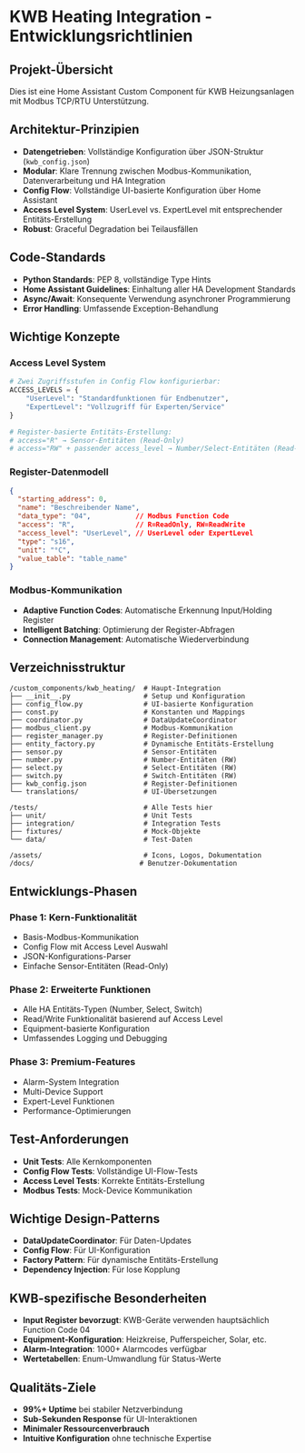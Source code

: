 # KWB Heating Integration - Entwicklungsrichtlinien

<!-- Use this file to provide workspace-specific custom instructions to Copilot. For more details, visit https://code.visualstudio.com/docs/copilot/copilot-customization#_use-a-githubcopilotinstructionsmd-file -->

## Projekt-Übersicht

Dies ist eine Home Assistant Custom Component für KWB Heizungsanlagen mit Modbus TCP/RTU Unterstützung.

## Architektur-Prinzipien

- **Datengetrieben**: Vollständige Konfiguration über JSON-Struktur (`kwb_config.json`)
- **Modular**: Klare Trennung zwischen Modbus-Kommunikation, Datenverarbeitung und HA Integration
- **Config Flow**: Vollständige UI-basierte Konfiguration über Home Assistant
- **Access Level System**: UserLevel vs. ExpertLevel mit entsprechender Entitäts-Erstellung
- **Robust**: Graceful Degradation bei Teilausfällen

## Code-Standards

- **Python Standards**: PEP 8, vollständige Type Hints
- **Home Assistant Guidelines**: Einhaltung aller HA Development Standards
- **Async/Await**: Konsequente Verwendung asynchroner Programmierung
- **Error Handling**: Umfassende Exception-Behandlung

## Wichtige Konzepte

### Access Level System
```python
# Zwei Zugriffsstufen in Config Flow konfigurierbar:
ACCESS_LEVELS = {
    "UserLevel": "Standardfunktionen für Endbenutzer",
    "ExpertLevel": "Vollzugriff für Experten/Service"
}

# Register-basierte Entitäts-Erstellung:
# access="R" → Sensor-Entitäten (Read-Only)
# access="RW" + passender access_level → Number/Select-Entitäten (Read-Write)
```

### Register-Datenmodell
```json
{
  "starting_address": 0,
  "name": "Beschreibender Name",
  "data_type": "04",           // Modbus Function Code
  "access": "R",               // R=ReadOnly, RW=ReadWrite
  "access_level": "UserLevel", // UserLevel oder ExpertLevel
  "type": "s16",
  "unit": "°C",
  "value_table": "table_name"
}
```

### Modbus-Kommunikation
- **Adaptive Function Codes**: Automatische Erkennung Input/Holding Register
- **Intelligent Batching**: Optimierung der Register-Abfragen
- **Connection Management**: Automatische Wiederverbindung

## Verzeichnisstruktur

```
/custom_components/kwb_heating/  # Haupt-Integration
├── __init__.py                  # Setup und Konfiguration
├── config_flow.py               # UI-basierte Konfiguration
├── const.py                     # Konstanten und Mappings
├── coordinator.py               # DataUpdateCoordinator
├── modbus_client.py             # Modbus-Kommunikation
├── register_manager.py          # Register-Definitionen
├── entity_factory.py            # Dynamische Entitäts-Erstellung
├── sensor.py                    # Sensor-Entitäten
├── number.py                    # Number-Entitäten (RW)
├── select.py                    # Select-Entitäten (RW)
├── switch.py                    # Switch-Entitäten (RW)
├── kwb_config.json              # Register-Definitionen
└── translations/                # UI-Übersetzungen

/tests/                          # Alle Tests hier
├── unit/                        # Unit Tests
├── integration/                 # Integration Tests
├── fixtures/                    # Mock-Objekte
└── data/                        # Test-Daten

/assets/                         # Icons, Logos, Dokumentation
/docs/                          # Benutzer-Dokumentation
```

## Entwicklungs-Phasen

### Phase 1: Kern-Funktionalität
- Basis-Modbus-Kommunikation
- Config Flow mit Access Level Auswahl
- JSON-Konfigurations-Parser
- Einfache Sensor-Entitäten (Read-Only)

### Phase 2: Erweiterte Funktionen
- Alle HA Entitäts-Typen (Number, Select, Switch)
- Read/Write Funktionalität basierend auf Access Level
- Equipment-basierte Konfiguration
- Umfassendes Logging und Debugging

### Phase 3: Premium-Features
- Alarm-System Integration
- Multi-Device Support
- Expert-Level Funktionen
- Performance-Optimierungen

## Test-Anforderungen

- **Unit Tests**: Alle Kernkomponenten
- **Config Flow Tests**: Vollständige UI-Flow-Tests
- **Access Level Tests**: Korrekte Entitäts-Erstellung
- **Modbus Tests**: Mock-Device Kommunikation

## Wichtige Design-Patterns

- **DataUpdateCoordinator**: Für Daten-Updates
- **Config Flow**: Für UI-Konfiguration
- **Factory Pattern**: Für dynamische Entitäts-Erstellung
- **Dependency Injection**: Für lose Kopplung

## KWB-spezifische Besonderheiten

- **Input Register bevorzugt**: KWB-Geräte verwenden hauptsächlich Function Code 04
- **Equipment-Konfiguration**: Heizkreise, Pufferspeicher, Solar, etc.
- **Alarm-Integration**: 1000+ Alarmcodes verfügbar
- **Wertetabellen**: Enum-Umwandlung für Status-Werte

## Qualitäts-Ziele

- **99%+ Uptime** bei stabiler Netzverbindung
- **Sub-Sekunden Response** für UI-Interaktionen
- **Minimaler Ressourcenverbrauch**
- **Intuitive Konfiguration** ohne technische Expertise
